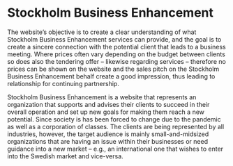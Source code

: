 # Stockholm Business Enhancement

The website’s objective is to create a clear understanding of what Stockholm Business Enhancement services can provide, and the goal is to create a sincere connection with the potential client that leads to a business meeting. Where prices often vary depending on the budget between clients so does also the tendering offer – likewise regarding services – therefore no prices can be shown on the website and the sales pitch on the Stockholm Business Enhancement behalf create a good impression, thus leading to relationship for continuing partnership. 

Stockholm Business Enhancement is a website that represents an organization that supports and advises their clients to succeed in their overall operation and set up new goals for making them reach a new potential. Since society is has been forced to change due to the pandemic as well as a corporation of classes. The clients are being represented by all industries, however, the target audience is mainly small-and-midsized organizations that are having an issue within their businesses or need guidance into a new market – e.g., an international one that wishes to enter into the Swedish market and vice-versa. 
